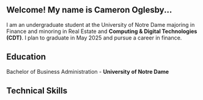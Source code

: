 ## Welcome! My name is Cameron Oglesby...

I am an undergraduate student at the University of Notre Dame majoring in Finance and minoring in Real Estate and 
**Computing & Digital Technologies (CDT)**. I plan to graduate in May 2025 and pursue a career in finance. 

## Education

Bachelor of Business Administration - **University of Notre Dame**

## Technical Skills
